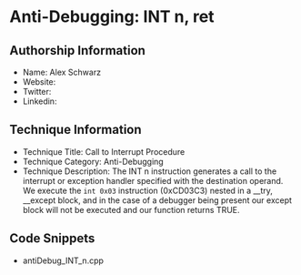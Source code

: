 # Anti-Debugging: INT n, ret

## Authorship Information
* Name: Alex Schwarz
* Website: 
* Twitter:
* Linkedin:
  
## Technique Information
* Technique Title: Call to Interrupt Procedure
* Technique Category: Anti-Debugging
* Technique Description:  The INT n instruction generates a call to the interrupt or exception handler specified with the destination operand. We execute the `int 0x03` instruction (0xCD03C3) nested in a __try, __except block, and in the case of a debugger being present our except block will not be executed and our function returns TRUE.  

## Code Snippets
* antiDebug_INT_n.cpp
